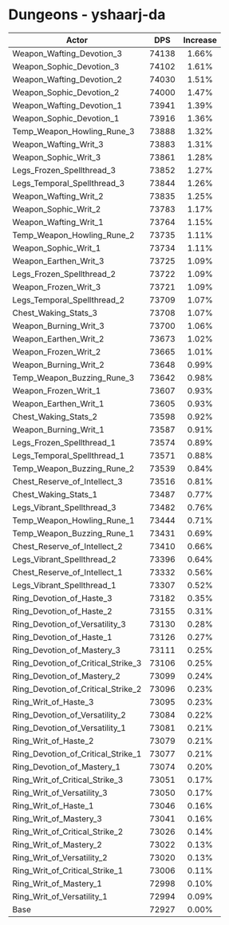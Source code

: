 # Dungeons - yshaarj-da
| Actor | DPS | Increase |
|---|:---:|:---:|
|Weapon_Wafting_Devotion_3|74138|1.66%|
|Weapon_Sophic_Devotion_3|74102|1.61%|
|Weapon_Wafting_Devotion_2|74030|1.51%|
|Weapon_Sophic_Devotion_2|74000|1.47%|
|Weapon_Wafting_Devotion_1|73941|1.39%|
|Weapon_Sophic_Devotion_1|73916|1.36%|
|Temp_Weapon_Howling_Rune_3|73888|1.32%|
|Weapon_Wafting_Writ_3|73883|1.31%|
|Weapon_Sophic_Writ_3|73861|1.28%|
|Legs_Frozen_Spellthread_3|73852|1.27%|
|Legs_Temporal_Spellthread_3|73844|1.26%|
|Weapon_Wafting_Writ_2|73835|1.25%|
|Weapon_Sophic_Writ_2|73783|1.17%|
|Weapon_Wafting_Writ_1|73764|1.15%|
|Temp_Weapon_Howling_Rune_2|73735|1.11%|
|Weapon_Sophic_Writ_1|73734|1.11%|
|Weapon_Earthen_Writ_3|73725|1.09%|
|Legs_Frozen_Spellthread_2|73722|1.09%|
|Weapon_Frozen_Writ_3|73721|1.09%|
|Legs_Temporal_Spellthread_2|73709|1.07%|
|Chest_Waking_Stats_3|73708|1.07%|
|Weapon_Burning_Writ_3|73700|1.06%|
|Weapon_Earthen_Writ_2|73673|1.02%|
|Weapon_Frozen_Writ_2|73665|1.01%|
|Weapon_Burning_Writ_2|73648|0.99%|
|Temp_Weapon_Buzzing_Rune_3|73642|0.98%|
|Weapon_Frozen_Writ_1|73607|0.93%|
|Weapon_Earthen_Writ_1|73605|0.93%|
|Chest_Waking_Stats_2|73598|0.92%|
|Weapon_Burning_Writ_1|73587|0.91%|
|Legs_Frozen_Spellthread_1|73574|0.89%|
|Legs_Temporal_Spellthread_1|73571|0.88%|
|Temp_Weapon_Buzzing_Rune_2|73539|0.84%|
|Chest_Reserve_of_Intellect_3|73516|0.81%|
|Chest_Waking_Stats_1|73487|0.77%|
|Legs_Vibrant_Spellthread_3|73482|0.76%|
|Temp_Weapon_Howling_Rune_1|73444|0.71%|
|Temp_Weapon_Buzzing_Rune_1|73431|0.69%|
|Chest_Reserve_of_Intellect_2|73410|0.66%|
|Legs_Vibrant_Spellthread_2|73396|0.64%|
|Chest_Reserve_of_Intellect_1|73332|0.56%|
|Legs_Vibrant_Spellthread_1|73307|0.52%|
|Ring_Devotion_of_Haste_3|73182|0.35%|
|Ring_Devotion_of_Haste_2|73155|0.31%|
|Ring_Devotion_of_Versatility_3|73130|0.28%|
|Ring_Devotion_of_Haste_1|73126|0.27%|
|Ring_Devotion_of_Mastery_3|73111|0.25%|
|Ring_Devotion_of_Critical_Strike_3|73106|0.25%|
|Ring_Devotion_of_Mastery_2|73099|0.24%|
|Ring_Devotion_of_Critical_Strike_2|73096|0.23%|
|Ring_Writ_of_Haste_3|73095|0.23%|
|Ring_Devotion_of_Versatility_2|73084|0.22%|
|Ring_Devotion_of_Versatility_1|73081|0.21%|
|Ring_Writ_of_Haste_2|73079|0.21%|
|Ring_Devotion_of_Critical_Strike_1|73077|0.21%|
|Ring_Devotion_of_Mastery_1|73074|0.20%|
|Ring_Writ_of_Critical_Strike_3|73051|0.17%|
|Ring_Writ_of_Versatility_3|73050|0.17%|
|Ring_Writ_of_Haste_1|73046|0.16%|
|Ring_Writ_of_Mastery_3|73041|0.16%|
|Ring_Writ_of_Critical_Strike_2|73026|0.14%|
|Ring_Writ_of_Mastery_2|73022|0.13%|
|Ring_Writ_of_Versatility_2|73020|0.13%|
|Ring_Writ_of_Critical_Strike_1|73006|0.11%|
|Ring_Writ_of_Mastery_1|72998|0.10%|
|Ring_Writ_of_Versatility_1|72994|0.09%|
|Base|72927|0.00%|
